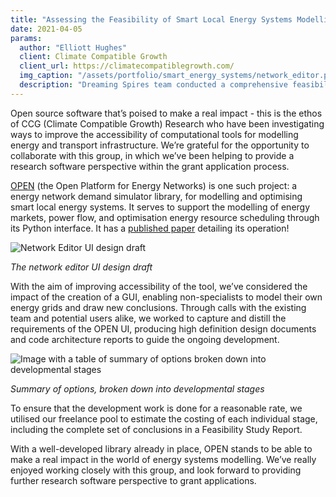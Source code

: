 ```yaml
---
title: "Assessing the Feasibility of Smart Local Energy Systems Modelling Projects"
date: 2021-04-05
params:
  author: "Elliott Hughes"
  client: Climate Compatible Growth
  client_url: https://climatecompatiblegrowth.com/
  img_caption: "/assets/portfolio/smart_energy_systems/network_editor.png"
  description: "Dreaming Spires team conducted a comprehensive feasibility study to make OPEN more accessible to the research community. The team worked to capture and distill the requirements for the OPEN UI, from team behind OPEN and its users, producing high definition design documents and code architecture reports to guide the development along with costing."
---
```


Open source software that’s poised to make a real impact - this is the ethos of CCG (Climate Compatible Growth) Research who have been investigating ways to improve the accessibility of computational tools for modelling energy and transport infrastructure.
We’re grateful for the opportunity to collaborate with this group, in which we’ve been helping to provide a research software perspective within the grant application process.

[OPEN](https://github.com/EPGOxford/OPEN) (the Open Platform for Energy Networks) is one such project: a energy network demand simulator library, for modelling and optimising smart local energy systems.
It serves to support the modelling of energy markets, power flow, and optimisation energy resource scheduling through its Python interface.
It has a [published paper](https://www.researchgate.net/profile/Thomas-Morstyn/publication/342849801_OPEN_An_open-source_platform_for_developing_smart_local_energy_system_applications/links/5f0b5c5e299bf1881617761e/OPEN-An-open-source-platform-for-developing-smart-local-energy-system-applications.pdf) detailing its operation!

<img src="/assets/portfolio/smart_energy_systems/network_editor.png" alt="Network Editor UI design draft">

_The network editor UI design draft_

With the aim of improving accessibility of the tool, we’ve considered the impact of the creation of a GUI, enabling non-specialists to model their own energy grids and draw new conclusions.
Through calls with the existing team and potential users alike, we worked to capture and distill the requirements of the OPEN UI, producing high definition design documents and code architecture reports to guide the ongoing development.

<img src="/assets/portfolio/smart_energy_systems/open_options.png" alt="Image with a table of summary of options broken down into developmental stages">

_Summary of options, broken down into developmental stages_

To ensure that the development work is done for a reasonable rate, we utilised our freelance pool to estimate the costing of each individual stage, including the complete set of conclusions in a Feasibility Study Report.

With a well-developed library already in place, OPEN stands to be able to make a real impact in the world of energy systems modelling.
We’ve really enjoyed working closely with this group, and look forward to providing further research software perspective to grant applications.
